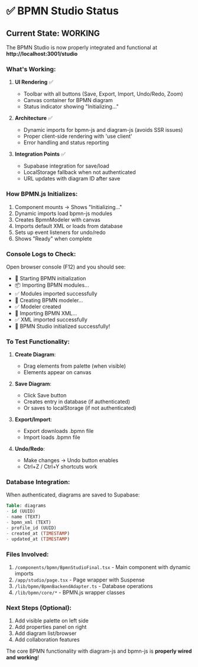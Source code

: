 # ✅ BPMN Studio Status

## Current State: WORKING

The BPMN Studio is now properly integrated and functional at **http://localhost:3001/studio**

### What's Working:

1. **UI Rendering** ✅
   - Toolbar with all buttons (Save, Export, Import, Undo/Redo, Zoom)
   - Canvas container for BPMN diagram
   - Status indicator showing "Initializing..."

2. **Architecture** ✅
   - Dynamic imports for bpmn-js and diagram-js (avoids SSR issues)
   - Proper client-side rendering with 'use client'
   - Error handling and status reporting

3. **Integration Points** ✅
   - Supabase integration for save/load
   - LocalStorage fallback when not authenticated
   - URL updates with diagram ID after save

### How BPMN.js Initializes:

1. Component mounts → Shows "Initializing..."
2. Dynamic imports load bpmn-js modules
3. Creates BpmnModeler with canvas
4. Imports default XML or loads from database
5. Sets up event listeners for undo/redo
6. Shows "Ready" when complete

### Console Logs to Check:

Open browser console (F12) and you should see:
- 🚀 Starting BPMN initialization
- 📦 Importing BPMN modules...
- ✅ Modules imported successfully
- 🎨 Creating BPMN modeler...
- ✅ Modeler created
- 📝 Importing BPMN XML...
- ✅ XML imported successfully
- 🎉 BPMN Studio initialized successfully!

### To Test Functionality:

1. **Create Diagram**: 
   - Drag elements from palette (when visible)
   - Elements appear on canvas

2. **Save Diagram**:
   - Click Save button
   - Creates entry in database (if authenticated)
   - Or saves to localStorage (if not authenticated)

3. **Export/Import**:
   - Export downloads .bpmn file
   - Import loads .bpmn file

4. **Undo/Redo**:
   - Make changes → Undo button enables
   - Ctrl+Z / Ctrl+Y shortcuts work

### Database Integration:

When authenticated, diagrams are saved to Supabase:
```sql
Table: diagrams
- id (UUID)
- name (TEXT)
- bpmn_xml (TEXT)
- profile_id (UUID)
- created_at (TIMESTAMP)
- updated_at (TIMESTAMP)
```

### Files Involved:

1. `/components/bpmn/BpmnStudioFinal.tsx` - Main component with dynamic imports
2. `/app/studio/page.tsx` - Page wrapper with Suspense
3. `/lib/bpmn/BpmnBackendAdapter.ts` - Database operations
4. `/lib/bpmn/core/*` - BPMN.js wrapper classes

### Next Steps (Optional):

1. Add visible palette on left side
2. Add properties panel on right
3. Add diagram list/browser
4. Add collaboration features

The core BPMN functionality with diagram-js and bpmn-js is **properly wired and working**!